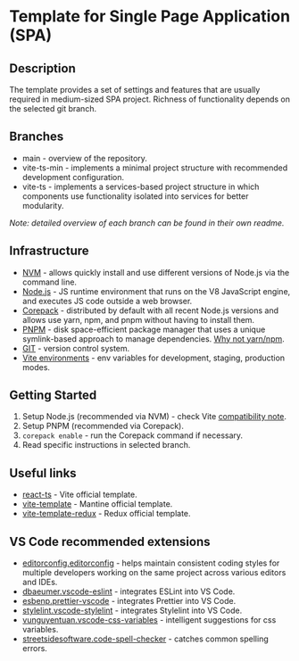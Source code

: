 # Template for Single Page Application (SPA)

## Description

The template provides a set of settings and features that are usually required in medium-sized SPA project. Richness of functionality depends on the selected git branch.

## Branches

- main - overview of the repository.
- vite-ts-min - implements a minimal project structure with recommended development configuration.
- vite-ts - implements a services-based project structure in which components use functionality isolated into services for better modularity.

_Note: detailed overview of each branch can be found in their own readme._

## Infrastructure

- [NVM](https://github.com/nvm-sh/nvm) - allows quickly install and use different versions of Node.js via the command line.
- [Node.js](https://nodejs.org) - JS runtime environment that runs on the V8 JavaScript engine, and executes JS code outside a web browser.
- [Corepack](https://github.com/nodejs/corepack) - distributed by default with all recent Node.js versions and allows use yarn, npm, and pnpm without having to install them.
- [PNPM](https://pnpm.io) - disk space-efficient package manager that uses a unique symlink-based approach to manage dependencies. [Why not yarn/npm](https://refine.dev/blog/pnpm-vs-npm-and-yarn/#why-not-npm-or-yarn).
- [GIT](https://git-scm.com/) - version control system.
- [Vite environments](https://vitejs.dev/guide/env-and-mode) - env variables for development, staging, production modes.

## Getting Started

1. Setup Node.js (recommended via NVM) - check Vite [compatibility note](https://vitejs.dev/guide/#scaffolding-your-first-vite-project).
2. Setup PNPM (recommended via Corepack).
3. `corepack enable` - run the Corepack command if necessary.
4. Read specific instructions in selected branch.

## Useful links

- [react-ts](https://vitejs.dev/guide/#trying-vite-online) - Vite official template.
- [vite-template](https://mantine.dev/getting-started/#get-started-with-a-template) - Mantine official template.
- [vite-template-redux](https://github.com/reduxjs/redux-templates) - Redux official template.

## VS Code recommended extensions

- [editorconfig.editorconfig](https://marketplace.visualstudio.com/items?itemName=EditorConfig.EditorConfig) - helps maintain consistent coding styles for multiple developers working on the same project across various editors and IDEs.
- [dbaeumer.vscode-eslint](https://marketplace.visualstudio.com/items?itemName=dbaeumer.vscode-eslint) - integrates ESLint into VS Code.
- [esbenp.prettier-vscode](https://marketplace.visualstudio.com/items?itemName=esbenp.prettier-vscode) - integrates Prettier into VS Code.
- [stylelint.vscode-stylelint](https://marketplace.visualstudio.com/items?itemName=stylelint.vscode-stylelint) - integrates Stylelint into VS Code.
- [vunguyentuan.vscode-css-variables](https://marketplace.visualstudio.com/items?itemName=vunguyentuan.vscode-css-variables) - intelligent suggestions for css variables.
- [streetsidesoftware.code-spell-checker](https://marketplace.visualstudio.com/items?itemName=streetsidesoftware.code-spell-checker) - catches common spelling errors.
